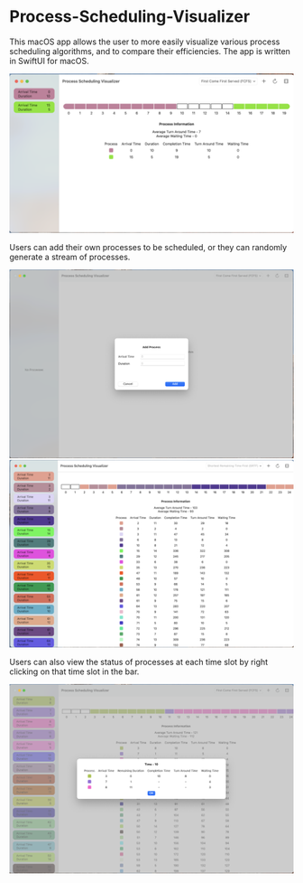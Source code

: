 # Process-Scheduling-Visualizer

This macOS app allows the user to more easily visualize various process scheduling algorithms, and to compare their efficiencies. The app is written in SwiftUI for macOS.

<div align="center">
<img src="Images/Image 1.png" width="600"/>
</div>

Users can add their own processes to be scheduled, or they can randomly generate a stream of processes.

<div align="center">
<img src="Images/Image 3.png" width="600"/>
</div>

<div align="center">
<img src="Images/Image 2.png" width="600"/>
</div>

Users can also view the status of processes at each time slot by right clicking on that time slot in the bar.

<div align="center">
<img src="Images/Image 4.png" width="600"/>
</div>
